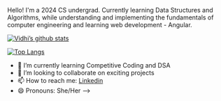 Hello! 
I'm a 2024 CS undergrad. Currently learning Data Structures and Algorithms, while understanding and implementing the fundamentals of computer engineering and learning web development - Angular.

[![Vidhi’s github stats](https://github-readme-stats.vercel.app/api?username=vidhi0511)](https://github.com/vidhi0511)

[![Top Langs](https://github-readme-stats.vercel.app/api/top-langs/?username=vidhi0511&layout=compact)](https://github.com/vidhi0511)                                                                                                       
                                                                                                               
- 🌱 I’m currently learning Competitive Coding and DSA
- 👯 I’m looking to collaborate on exciting projects
- 📫 How to reach me: <a href ="https://www.linkedin.com/in/vidhi-singh-580588203/ ">Linkedin</a>
- 😄 Pronouns: She/Her
-->
